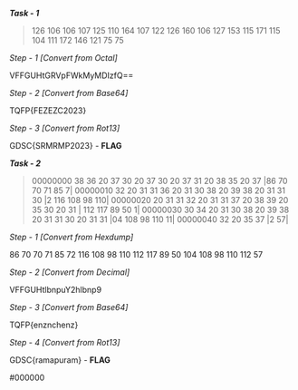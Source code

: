 ***Task - 1*** 

>126 106 106 107 125 110 164 107 122 126 160 106 
>127 153 115 171 115 104 111 172 146 121 75 75

*Step - 1* _[Convert from Octal]_

VFFGUHtGRVpFWkMyMDIzfQ==

*Step - 2* _[Convert from Base64]_

TQFP{FEZEZC2023}

*Step - 3* _[Convert from Rot13]_

GDSC{SRMRMP2023}  - **FLAG**


***Task - 2***

>00000000  38 36 20 37 30 20 37 30 20 37 31 20 38 35 20 37  |86 70 70 71 85 7|
00000010  32 20 31 31 36 20 31 30 38 20 39 38 20 31 31 30  |2 116 108 98 110|
00000020  20 31 31 32 20 31 31 37 20 38 39 20 35 30 20 31  | 112 117 89 50 1|
00000030  30 34 20 31 30 38 20 39 38 20 31 31 30 20 31 31  |04 108 98 110 11|
00000040  32 20 35 37                                      |2 57|

*Step - 1* _[Convert from Hexdump]_

86 70 70 71 85 72 116 108 98 110 112 117 89 50 104 108 98 110 112 57

*Step - 2* _[Convert from Decimal]_

VFFGUHtlbnpuY2hlbnp9

*Step - 3* _[Convert from Base64]_

TQFP{enznchenz}

*Step - 4* _[Convert from Rot13]_

GDSC{ramapuram}     - **FLAG**

#000000
